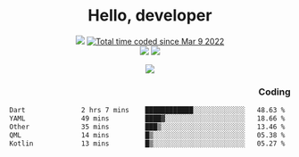 # <div align='center' >Hello, developer</div>

<div align='center'>
  <a ><img src="https://img.shields.io/badge/dynamic/json?url=https%3A%2F%2Fapi.swo.moe%2Fstats%2Fgithub%2FFree-Aaron-Li&query=count&color=181717&label=GitHub&labelColor=282c34&logo=github&suffix=+follows&cacheSeconds=3600"></a>
  <a href="https://wakatime.com/@fe40087f-8eae-48dc-9950-ad0633db1591"><img src="https://wakatime.com/badge/user/fe40087f-8eae-48dc-9950-ad0633db1591.svg" alt="Total time coded since Mar 9 2022" /></a>
</div>
<div align='center'>
  <a><img src="https://img.shields.io/badge/Rookie-blue?style=plastic&logo=c&logoColor=blue&labelColor=F5B7DB"></a>
  <a><img src="https://img.shields.io/badge/Rookie-blue?style=plastic&logo=c%2B%2B&logoColor=blue&labelColor=F5B7DB"></a> 
</div>

<p align="center">
  <img src="https://readme-typing-svg.demolab.com/?lines=你好!+开发者;Hello!+ developer&font=Fira%20Code&center=true&width=380&height=50&duration=4000&pause=1000">
</p>


<div align='right'>
  <h3>Coding</h3>
</div>

<!--START_SECTION:waka-->

```txt
Dart              2 hrs 7 mins    ████████████░░░░░░░░░░░░░   48.63 %
YAML              49 mins         ████▓░░░░░░░░░░░░░░░░░░░░   18.66 %
Other             35 mins         ███▒░░░░░░░░░░░░░░░░░░░░░   13.46 %
QML               14 mins         █▒░░░░░░░░░░░░░░░░░░░░░░░   05.38 %
Kotlin            13 mins         █▒░░░░░░░░░░░░░░░░░░░░░░░   05.27 %
```

<!--END_SECTION:waka-->




